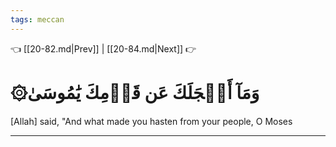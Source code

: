 ```yaml
---
tags: meccan
---
```


👈 [[20-82.md|Prev]] | [[20-84.md|Next]] 👉

# ۞وَمَآ أَعۡجَلَكَ عَن قَوۡمِكَ يَٰمُوسَىٰ

[Allah] said, "And what made you hasten from your people, O Moses

---

